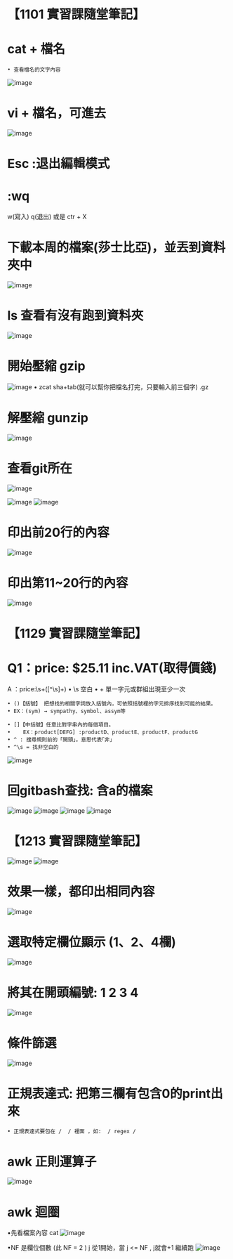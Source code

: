 # 【1101 實習課隨堂筆記】

# cat + 檔名
	• 查看檔名的文字內容
![image](https://user-images.githubusercontent.com/91866985/147409328-6f708b19-b2fd-47b7-9f8b-fd58895f92b5.png)

# vi + 檔名，可進去
![image](https://user-images.githubusercontent.com/91866985/147409333-eae783f0-cebb-4754-9c0f-ada82e5e41b8.png)

# Esc :退出編輯模式

# :wq
w(寫入) q(退出)  或是 ctr + X

# 下載本周的檔案(莎士比亞)，並丟到資料夾中
![image](https://user-images.githubusercontent.com/91866985/147409370-40cd71b4-6ae1-4b57-bbd9-afce6a2ca603.png)


# ls 查看有沒有跑到資料夾
![image](https://user-images.githubusercontent.com/91866985/147409375-06997f3e-c31c-4f08-818f-14e924bea037.png)


# 開始壓縮 gzip
![image](https://user-images.githubusercontent.com/91866985/147409388-db2c1645-b2f4-4c05-9801-fa53433ace6e.png)
	• zcat sha+tab(就可以幫你把檔名打完，只要輸入前三個字) .gz

# 解壓縮 gunzip
![image](https://user-images.githubusercontent.com/91866985/147409412-e15add57-793d-4ebe-b254-31a0341c0f4e.png)

# 查看git所在
![image](https://user-images.githubusercontent.com/91866985/147409416-78cbd4e5-f09b-44b5-b326-e6989b38c273.png)

![image](https://user-images.githubusercontent.com/91866985/147409437-16033434-7c18-49c5-b942-fe0f79763419.png)
![image](https://user-images.githubusercontent.com/91866985/147409444-9fe6212a-f336-4acb-b91c-63fcaddded7a.png)

# 印出前20行的內容
![image](https://user-images.githubusercontent.com/91866985/147409485-89d54646-1c53-4ee6-8ef5-ab1bbce4bc60.png)


# 印出第11~20行的內容
![image](https://user-images.githubusercontent.com/91866985/147409476-6f231464-6598-4333-85e0-9beaf0d37613.png)

# 【1129 實習課隨堂筆記】
# Q1：price: $25.11 inc.VAT(取得價錢)
A ：price:\s+([^\s]+)
	• \s 空白
	• + 單一字元或群組出現至少一次

	• ()【括號】 把想找的相關字詞放入括號內，可依照括號裡的字元排序找到可能的結果。
	• EX：(sym) → sympathy、symbol、assym等

	• []【中括號】任意比對字串內的每個項目。
	•    EX：product[DEFG] :productD、productE、productF、productG
	• ^ : 搜尋規則前的「開頭」。意思代表｢非」
	• ^\s = 找非空白的
![image](https://user-images.githubusercontent.com/91866985/147409546-60014634-072c-4453-a54d-caa8a09231d9.png)

# 回gitbash查找: 含a的檔案
![image](https://user-images.githubusercontent.com/91866985/147409563-b214aa2a-00e6-4fa8-8049-d91a8be32691.png)
![image](https://user-images.githubusercontent.com/91866985/147409567-6a27264f-0385-44b9-ad36-52f70eae0044.png)
![image](https://user-images.githubusercontent.com/91866985/147409569-fdca2cdd-6e5c-46fc-b41f-426dca861eb2.png)
![image](https://user-images.githubusercontent.com/91866985/147409557-871da7e5-2f5f-4c78-a778-39fe4b92511f.png)

# 【1213 實習課隨堂筆記】
![image](https://user-images.githubusercontent.com/91866985/147409596-2ca41aa9-eab5-4648-8930-e7d233cb66e2.png)
![image](https://user-images.githubusercontent.com/91866985/147409599-77a2bff3-716e-4fda-9e9e-16eb71077f09.png)

# 效果一樣，都印出相同內容
![image](https://user-images.githubusercontent.com/91866985/147409607-3a58aed4-cde2-4827-afc4-f36e98b3ea49.png)

# 選取特定欄位顯示 (1、2、4欄)
![image](https://user-images.githubusercontent.com/91866985/147409614-d4df9468-1007-4ac2-94d8-8268705960ee.png)

# 將其在開頭編號: 1 2 3 4
![image](https://user-images.githubusercontent.com/91866985/147409623-890eff85-9391-4c66-bfe3-fc146e23c188.png)

# 條件篩選
![image](https://user-images.githubusercontent.com/91866985/147409630-f1d84ff4-1794-444f-b31e-a7aaabbcffdc.png)

# 正規表達式: 把第三欄有包含0的print出來
	• 正規表達式要包在 /  / 裡面 ，如:  / regex / 

# awk 正則運算子
![image](https://user-images.githubusercontent.com/91866985/147409757-41c7cb72-5c79-4c1a-aa27-d97b4cb305f0.png)

#  awk 迴圈
•先看檔案內容 cat 
![image](https://user-images.githubusercontent.com/91866985/147409772-63022217-433f-42dd-a804-26ffc3537180.png)

•NF 是欄位個數 (此 NF = 2 )
j 從1開始，當 j <= NF , j就會+1 繼續跑
![image](https://user-images.githubusercontent.com/91866985/147409782-6628359c-30b9-4b73-a771-2d02e537d24b.png)




